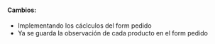 <h4>Cambios:</h4>  
<ul>   
    <li>Implementando los cáclculos del form pedido</li>
    <li>Ya se guarda la observación de cada producto en el form pedido</li>
</ul>